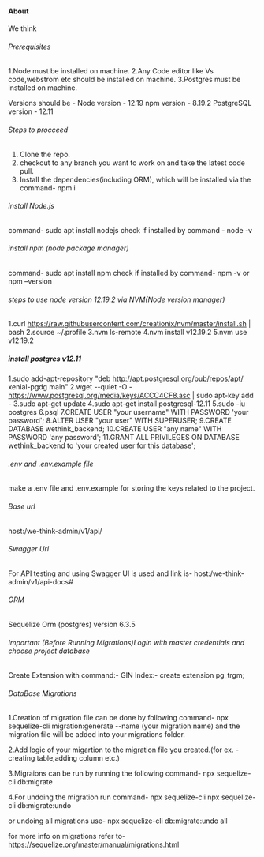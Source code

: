 #### About

We think

###### Prerequisites

1.Node must be installed on machine.
2.Any Code editor like Vs code,webstrom etc should be installed on machine.
3.Postgres must be installed on machine.

Versions should be -
Node version - 12.19
npm version - 8.19.2
PostgreSQL version - 12.11

###### Steps to procceed

1. Clone the repo.
2. checkout to any branch you want to work on and take the latest code pull.
3. Install the dependencies(including ORM), which will be installed via the command- npm i

###### install Node.js

command- sudo apt install nodejs
check if installed by command - node -v

###### install npm (node package manager)

command- sudo apt install npm
check if installed by command- npm -v or npm –version

###### steps to use node version 12.19.2 via NVM(Node version manager)

1.curl <https://raw.githubusercontent.com/creationix/nvm/master/install.sh> | bash
2.source ~/.profile
3.nvm ls-remote
4.nvm install v12.19.2
5.nvm use v12.19.2

##### install postgres v12.11

1.sudo add-apt-repository "deb <http://apt.postgresql.org/pub/repos/apt/> xenial-pgdg main"
2.wget --quiet -O - <https://www.postgresql.org/media/keys/ACCC4CF8.asc> | sudo apt-key add -
3.sudo apt-get update
4.sudo apt-get install postgresql-12.11
5.sudo -iu postgres
6.psql
7.CREATE USER "your username" WITH PASSWORD 'your password';
8.ALTER USER "your user" WITH SUPERUSER;
9.CREATE DATABASE wethink_backend;
10.CREATE USER "any name" WITH PASSWORD 'any password';
11.GRANT ALL PRIVILEGES ON DATABASE wethink_backend to 'your created user for this database';

###### .env and .env.example file

make a .env file and .env.example for storing the keys related to the project.

###### Base url

host:/we-think-admin/v1/api/

###### Swagger Url
For API testing and using Swagger UI is used and link is-
host:/we-think-admin/v1/api-docs#

###### ORM
Sequelize Orm (postgres)
version 6.3.5

###### Important (Before Running Migrations)Login with master credentials and choose project database
Create Extension with command:-
GIN Index:-
create extension pg_trgm;

###### DataBase Migrations
1.Creation of migration file can be done by following command-
npx sequelize-cli migration:generate --name (your migration name)
and the migration file will be added into your migrations folder.

2.Add logic of your migartion to the migration file you created.(for ex. - creating table,adding column etc.)

3.Migraions can be run by running the following command-
npx sequelize-cli db:migrate

4.For undoing the migration run command-
npx sequelize-cli npx sequelize-cli db:migrate:undo

or undoing all migrations use-
npx sequelize-cli db:migrate:undo all

for more info on migrations refer to- <https://sequelize.org/master/manual/migrations.html>

